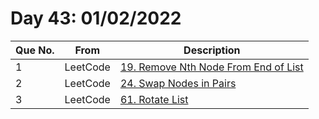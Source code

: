 # Day 43: 01/02/2022

| Que No. | From | Description |
| --- | --- | --- |
| 1 | LeetCode | [19. Remove Nth Node From End of List](https://leetcode.com/problems/remove-nth-node-from-end-of-list/) |
| 2 | LeetCode | [24. Swap Nodes in Pairs](https://leetcode.com/problems/swap-nodes-in-pairs/) |
| 3 | LeetCode | [61. Rotate List](https://leetcode.com/problems/rotate-list/) |
